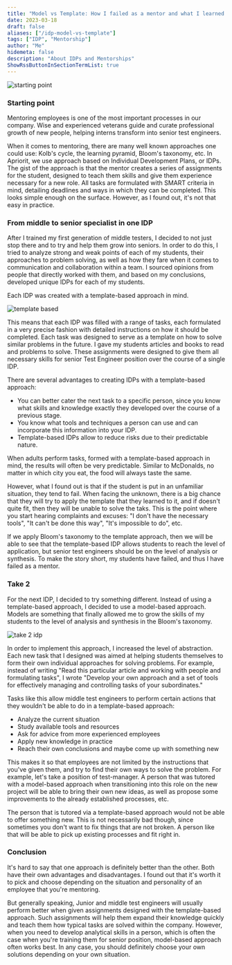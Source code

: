 ```yaml
---
title: "Model vs Template: How I failed as a mentor and what I learned from my mistakes"
date: 2023-03-18
draft: false
aliases: ["/idp-model-vs-template"]
tags: ["IDP", "Mentorship"]
author: "Me"
hidemeta: false
description: "About IDPs and Mentorships"
ShowRssButtonInSectionTermList: true
---
```

![starting point](../images/startingpoint.jpg)
### Starting point 
Mentoring employees is one of the most important processes in our company. Wise and experienced veterans guide and curate professional growth of new people, helping interns transform into senior test engineers.

When it comes to mentoring, there are many well known approaches one could use: Kolb's cycle, the learning pyramid, Bloom's taxonomy, etc. In Apriorit, we use approach based on Individual Development Plans, or IDPs. The gist of the approach is that the mentor creates a series of assignments for the student, designed to teach them skills and give them experience necessary for a new role. All tasks are formulated with SMART criteria in mind, detailing deadlines and ways in which they can be completed. This looks simple enough on the surface. However, as I found out, it's not that easy in practice.

### From middle to senior specialist in one IDP
After I trained my first generation of middle testers, I decided to not just stop there and to try and help them grow into seniors. In order to do this, I tried to analyze strong and weak points of each of my students, their approaches to problem solving, as well as how they fare when it comes to communication and collaboration within a team. I sourced opinions from people that directly worked with them, and based on my conclusions, developed unique IDPs for each of my students.

Each IDP was created with a template-based approach in mind.

![template based](../images/template-based.jpg)

This means that each IDP was filled with a range of tasks, each formulated in a very precise fashion with detailed instructions on how it should be completed. Each task was designed to serve as a template on how to solve similar problems in the future. I gave my students articles and books to read and problems to solve. These assignments were designed to give them all necessary skills for senior Test Engineer position over the course of a single IDP.

There are several advantages to creating IDPs with a template-based approach:
- You can better cater the next task to a specific person, since you know what skills and knowledge exactly they developed over the course of a previous stage.
- You know what tools and techniques a person can use and can incorporate this information into your IDP.
- Template-based IDPs allow to reduce risks due to their predictable nature.

When adults perform tasks, formed with a template-based approach in mind, the results will often be very predictable. Similar to McDonalds, no matter in which city you eat, the food will always taste the same.

However, what I found out is that if the student is put in an unfamiliar situation, they tend to fail. When facing the unknown, there is a big chance that they will try to apply the template that they learned to it, and if doesn't quite fit, then they will be unable to solve the taks. This is the point where you start hearing complaints and excuses: "I don't have the necessary tools", "It can't be done this way", "It's impossible to do", etc.

If we apply Bloom's taxonomy to the template approach, then we will be able to see that the template-based IDP allows students to reach the level of application, but senior test engineers should be on the level of analysis or synthesis.
To make the story short, my students have failed, and thus I have failed as a mentor.

### Take 2
For the next IDP, I decided to try something different. Instead of using a template-based approach, I decided to use a model-based approach. Models are something that finally allowed me to grow the skills of my students to the level of analysis and synthesis in the Bloom's taxonomy.

![take 2 idp](../images/take2-idp.jpg)

In order to implement this approach, I increased the level of abstraction. Each new task that I designed was aimed at helping students themselves to form their own individual approaches for solving problems. For example, instead of writing "Read this particular article and working with people and formulating tasks", I wrote "Develop your own approach and a set of tools for effectively managing and controlling tasks of your subordinates."

Tasks like this allow middle test engineers to perform certain actions that they wouldn't be able to do in a template-based approach:
- Analyze the current situation
- Study available tools and resources
- Ask for advice from more experienced employees
- Apply new knowledge in practice
- Reach their own conclusions and maybe come up with something new

This makes it so that employees are not limited by the instructions that you've given them, and try to find their own ways to solve the problem. For example, let's take a position of test-manager. A person that was tutored with a model-based approach when transitioning into this role on the new project will be able to bring their own new ideas, as well as propose some improvements to the already established processes, etc.

The person that is tutored via a template-based approach would not be able to offer something new. This is not necessarily bad though, since sometimes you don't want to fix things that are not broken. A person like that will be able to pick up existing processes and fit right in.

### Conclusion
It's hard to say that one approach is definitely better than the other. Both have their own advantages and disadvantages. I found out that it's worth it to pick and choose depending on the situation and personality of an employee that you're mentoring.

But generally speaking, Junior and middle test engineers will usually perform better when given assignments designed with the template-based approach. Such assignments will help them expand their knowledge quickly and teach them how typical tasks are solved within the company.
However, when you need to develop analytical skills in a person, which is often the case when you're training them for senior position, model-based approach often works best.
In any case, you should definitely choose your own solutions depending on your own situation.